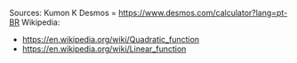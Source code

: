 Sources:
Kumon K
Desmos = https://www.desmos.com/calculator?lang=pt-BR
Wikipedia:
- https://en.wikipedia.org/wiki/Quadratic_function
- https://en.wikipedia.org/wiki/Linear_function
